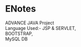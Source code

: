 # ENotes
ADVANCE JAVA Project</br>
Language Used:- JSP & SERVLET,</br>
                BOOTSTRAP,</br>MySQL DB
